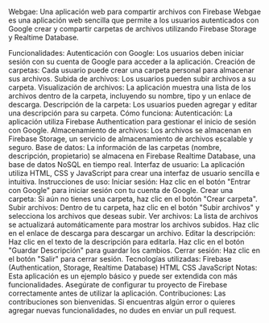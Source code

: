 Webgae: Una aplicación web para compartir archivos con Firebase
Webgae es una aplicación web sencilla que permite a los usuarios autenticados con Google crear y compartir carpetas de archivos utilizando Firebase Storage y Realtime Database.

Funcionalidades:
Autenticación con Google: Los usuarios deben iniciar sesión con su cuenta de Google para acceder a la aplicación.
Creación de carpetas: Cada usuario puede crear una carpeta personal para almacenar sus archivos.
Subida de archivos: Los usuarios pueden subir archivos a su carpeta.
Visualización de archivos: La aplicación muestra una lista de los archivos dentro de la carpeta, incluyendo su nombre, tipo y un enlace de descarga.
Descripción de la carpeta: Los usuarios pueden agregar y editar una descripción para su carpeta.
Cómo funciona:
Autenticación: La aplicación utiliza Firebase Authentication para gestionar el inicio de sesión con Google.
Almacenamiento de archivos: Los archivos se almacenan en Firebase Storage, un servicio de almacenamiento de archivos escalable y seguro.
Base de datos: La información de las carpetas (nombre, descripción, propietario) se almacena en Firebase Realtime Database, una base de datos NoSQL en tiempo real.
Interfaz de usuario: La aplicación utiliza HTML, CSS y JavaScript para crear una interfaz de usuario sencilla e intuitiva.
Instrucciones de uso:
Iniciar sesión: Haz clic en el botón "Entrar con Google" para iniciar sesión con tu cuenta de Google.
Crear una carpeta: Si aún no tienes una carpeta, haz clic en el botón "Crear carpeta".
Subir archivos: Dentro de tu carpeta, haz clic en el botón "Subir archivos" y selecciona los archivos que deseas subir.
Ver archivos: La lista de archivos se actualizará automáticamente para mostrar los archivos subidos. Haz clic en el enlace de descarga para descargar un archivo.
Editar la descripción: Haz clic en el texto de la descripción para editarla. Haz clic en el botón "Guardar Descripción" para guardar los cambios.
Cerrar sesión: Haz clic en el botón "Salir" para cerrar sesión.
Tecnologías utilizadas:
Firebase (Authentication, Storage, Realtime Database)
HTML
CSS
JavaScript
Notas:
Esta aplicación es un ejemplo básico y puede ser extendida con más funcionalidades.
Asegúrate de configurar tu proyecto de Firebase correctamente antes de utilizar la aplicación.
Contribuciones:
Las contribuciones son bienvenidas. Si encuentras algún error o quieres agregar nuevas funcionalidades, no dudes en enviar un pull request.

